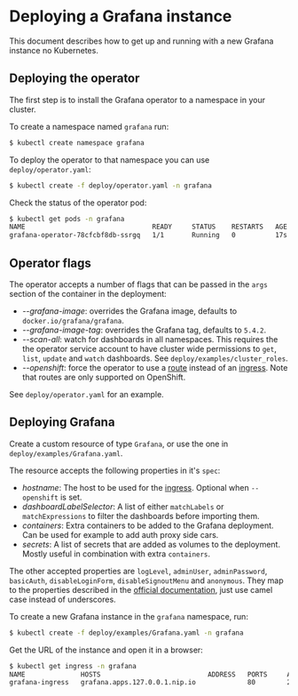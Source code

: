 # Deploying a Grafana instance

This document describes how to get up and running with a new Grafana instance no Kubernetes.

## Deploying the operator

The first step is to install the Grafana operator to a namespace in your cluster.

To create a namespace named `grafana` run:

```sh
$ kubectl create namespace grafana
```

To deploy the operator to that namespace you can use `deploy/operator.yaml`:

```sh
$ kubectl create -f deploy/operator.yaml -n grafana
```

Check the status of the operator pod:

```sh
$ kubectl get pods -n grafana
NAME                                READY     STATUS    RESTARTS   AGE
grafana-operator-78cfcbf8db-ssrgq   1/1       Running   0          17s
```

## Operator flags

The operator accepts a number of flags that can be passed in the `args` section of the container in the deployment:

* *--grafana-image*: overrides the Grafana image, defaults to `docker.io/grafana/grafana`.
* *--grafana-image-tag*: overrides the Grafana tag, defaults to `5.4.2`.
* *--scan-all*: watch for dashboards in all namespaces. This requires the the operator service account to have cluster wide permissions to `get`, `list`, `update` and `watch` dashboards. See `deploy/examples/cluster_roles`.
* *--openshift*: force the operator to use a [route](https://docs.openshift.com/container-platform/3.11/architecture/networking/routes.html) instead of an [ingress](https://kubernetes.io/docs/concepts/services-networking/ingress/). Note that routes are only supported on OpenShift.

See `deploy/operator.yaml` for an example.

## Deploying Grafana

Create a custom resource of type `Grafana`, or use the one in `deploy/examples/Grafana.yaml`.

The resource accepts the following properties in it's `spec`:

* *hostname*:  The host to be used for the [ingress](https://kubernetes.io/docs/concepts/services-networking/ingress/). Optional when `--openshift` is set.
* *dashboardLabelSelector*: A list of either `matchLabels` or `matchExpressions` to filter the dashboards before importing them.
* *containers*: Extra containers to be added to the Grafana deployment. Can be used for example to add auth proxy side cars.
* *secrets*: A list of secrets that are added as volumes to the deployment. Mostly useful in combination with extra `containers`.

The other accepted properties are `logLevel`, `adminUser`, `adminPassword`, `basicAuth`, `disableLoginForm`, `disableSignoutMenu` and `anonymous`. They map to the properties described in the [official documentation](https://grafana.com/docs/installation/configuration/#configuration), just use camel case instead of underscores.

To create a new Grafana instance in the `grafana` namespace, run:

```sh
$ kubectl create -f deploy/examples/Grafana.yaml -n grafana
```

Get the URL of the instance and open it in a browser:

```sh
$ kubectl get ingress -n grafana
NAME              HOSTS                           ADDRESS   PORTS     AGE
grafana-ingress   grafana.apps.127.0.0.1.nip.io             80        28s
```
